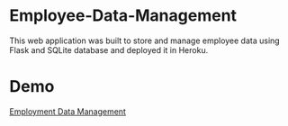 # Employee-Data-Management
This web application was built to store and manage employee data using Flask and SQLite database and deployed it in Heroku.
# Demo
<a href="https://employee-data-management.herokuapp.com/">Employment Data Management</a>
